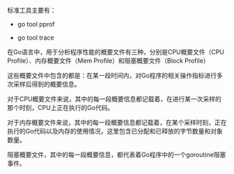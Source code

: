 标准工具主要有：

- go tool pprof

- go tool trace

在Go语言中，用于分析程序性能的概要文件有三种，分别是CPU概要文件（CPU Profile）、内存概要文件（Mem Profile）和阻塞概要文件（Block Profile）

这些概要文件中包含的都是：在某一段时间内，对Go程序的相关操作指标进行多次采样后得到的概要信息。

对于CPU概要文件来说，其中的每一段概要信息都记载着，在进行某一次采样的那个时刻，CPU上正在执行的Go代码。

对于内存概要文件来说，其中的每一段概要信息都记载着，在某个采样时刻，正在执行的Go代码以及内存的使用情况，这里包含已分配和已释放的字节数量和对象数量。

阻塞概要文件，其中的每一段概要信息，都代表着Go程序中的一个goroutine阻塞事件。
